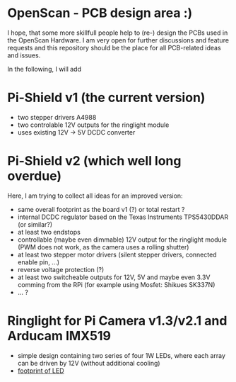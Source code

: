 # OpenScan - PCB design area :)

I hope, that some more skillfull people help to (re-) design the PCBs used in the OpenScan Hardware. I am very open for further discussions and feature requests and this repository should be the place for all PCB-related ideas and issues.

In the following, I will add

# Pi-Shield v1 (the current version)
- two stepper drivers A4988
- two controlable 12V outputs for the ringlight module
- uses existing 12V -> 5V DCDC converter

# Pi-Shield v2 (which well long overdue)
Here, I am trying to collect all ideas for an improved version:
- same overall footprint as the board v1 (?) or total restart ?
- internal DCDC regulator based on the Texas Instruments TPS5430DDAR (or similar?)
- at least two endstops
- controllable (maybe even dimmable) 12V output for the ringlight module (PWM does not work, as the camera uses a rolling shutter)
- at least two stepper motor drivers (silent stepper drivers, connected enable pin, ...)
- reverse voltage protection (?)
- at least two switcheable outputs for 12V, 5V and maybe even 3.3V comming from the RPi (for example using Mosfet: Shikues SK337N)
- ... ?


# Ringlight for Pi Camera v1.3/v2.1 and Arducam IMX519
- simple design containing two series of four 1W LEDs, where each array can be driven by 12V (without additional cooling)
- [footprint of LED](https://www.pcboard.ca/image/catalog/products/leds/led-bead/led-bead-dimensions.jpg)
